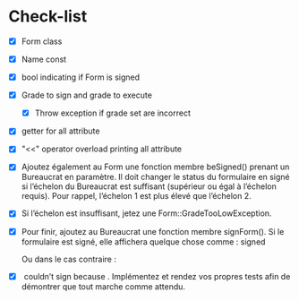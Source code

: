 # Check-list

- [x] Form class
 - [x] Name const
 - [x] bool indicating if Form is signed
 - [x] Grade to sign and grade to execute
	 - [x] Throw exception if grade set are incorrect
 - [x] getter for all attribute
 - [x] "<<" operator overload printing all attribute

- [x] Ajoutez également au Form une fonction membre beSigned() prenant un Bureaucrat
en paramètre. Il doit changer le status du formulaire en signé si l’échelon du Bureaucrat
est suffisant (supérieur ou égal à l’échelon requis). Pour rappel, l’échelon 1 est plus élevé
que l’échelon 2.

- [x] Si l’échelon est insuffisant, jetez une Form::GradeTooLowException.

- [x] Pour finir, ajoutez au Bureaucrat une fonction membre signForm(). Si le formulaire
est signé, elle affichera quelque chose comme :
<bureaucrat> signed <form>
Ou dans le cas contraire :

- [x] <bureaucrat> couldn’t sign <form> because <reason>.
Implémentez et rendez vos propres tests afin de démontrer que tout marche comme
attendu.
